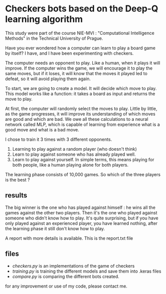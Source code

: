 # Checkers bots based on the Deep-Q learning algorithm

This study were part of the course NIE-MVI : "Computational Intelligence Methods" in the Technical University of Prague. 

Have you ever wondered how a computer can learn to play a board game by itself?
I have, and I have been experimenting with checkers.

The computer needs an opponent to play. Like a human, when it plays it will improve. 
If the computer wins the game, we will encourage it to play the same moves, but if it loses, it will know that the moves it played led to defeat, so it will avoid playing them again. 

To start, we are going to create a model. It will decide which move to play.
This model works like a function: it takes a board as input and returns the move to play.

At first, the computer will randomly select the moves to play. Little by little, as the game progresses, it will improve its understanding of which moves are good and which are bad. We owe all these calculations to a neural network called MLP, which is capable of learning from experience what is a good move and what is a bad move.

I chose to train it 3 times with 3 different opponents. 
1) Learning to play against a random player (who doesn't think)
2) Learn to play against someone who has already played well.
3) Learn to play against yourself. In simple terms, this means playing for both people, like a human playing alone for both players.

The learning phase consists of 10,000 games.
So which of the three players is the best ?

## results

The big winner is the one who has played against himself : he wins all the games against the other two players.
Then it's the one who played against someone who didn't know how to play. 
It's quite surprising, but if you have only played against an experienced player, you have learned nothing, after the learning phase it still don't know how to play.

A report with more details is available. This is the report.txt file


## files

- $checkers.py$ is an implementations of the game of checkers
- $training.py$ is training the different models and save them into .keras files
- $compare.py$ is comparing the different bots created. 

for any improvement or use of my code, please contact me.




